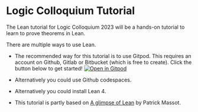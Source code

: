 # Logic Colloquium Tutorial

The Lean tutorial for Logic Colloquium 2023 will be a hands-on tutorial to learn to prove theorems in Lean.

There are multiple ways to use Lean.

* The recommended way for this tutorial is to use Gitpod. This requires an account on Github, Gitlab or Bitbucket (which is free to create). Click the button below to get started!
[![Open in Gitpod](https://gitpod.io/button/open-in-gitpod.svg)](https://gitpod.io/#https://github.com/fpvandoorn/LogicColloquiumTutorial)

* Alternatively you could use Github codespaces.

* Alternatively you could install Lean 4.

<!-- After reading the `Introduction.lean` file, you should read explanations and do exercises in the
`Basics` folder, and then choose to work on one file from the `Topics` folder.
Of course you can play with all files from that folder if you have more time. -->

<!-- If you have a lot more time, you should read the book [Mathematics in Lean](https://leanprover-community.github.io/mathematics_in_lean/) (but note that book is currently using the stable version of Lean, Lean 3, whereas this repository uses the brand new Lean 4 which is not yet fully ready for mathematical use). -->

* This tutorial is partly based on [A glimpse of Lean](https://github.com/PatrickMassot/glimpse_of_lean) by Patrick Massot.